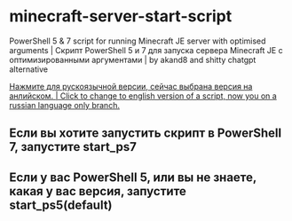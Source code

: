 # minecraft-server-start-script
PowerShell 5 &amp; 7 script for running Minecraft JE server with optimised arguments | Скрипт PowerShell 5 и 7 для запуска сервера Minecraft JE с оптимизированными аргументами | by akand8 and shitty chatgpt alternative

[Нажмите для рускоязычной версии, сейчас выбрана версия на анлийском. | Click to change to english version of a script, now you on a russian language only branch.](notaddedyet.lolololololol)

## Если вы хотите запустить скрипт в PowerShell 7, запустите start_ps7
## Если у вас PowerShell 5, или вы не знаете, какая у вас версия, запустите start_ps5(default)
